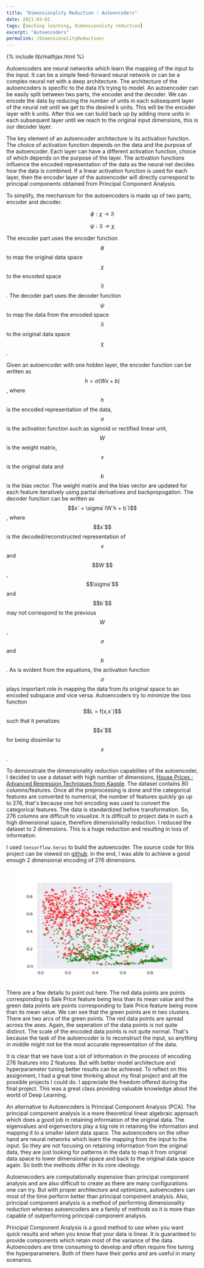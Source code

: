 ```yaml
---
title: "Dimensionality Reduction : Autoencoders"
date: 2021-03-01
tags: [maching learning, dimensionality reduction]
excerpt: "Autoencoders"
permalink: /dimensionalityReduction/
---
```

{% include lib/mathjax.html %}


Autoencoders are neural networks which learn the mapping of the input to the input. It can be a simple feed-forward neural network or can be a complex neural net with a deep architecture. The architecture of the autoencoders is specific to the data it’s trying to model. An autoencoder can be easily split between two parts, the encoder and the decoder. We can encode the data by reducing the number of units in each subsequent layer of the neural net until we get to the desired k units. This will be the encoder layer with k units. After this we can build back up by adding more units in each subsequent layer until we reach to the original input dimensions, this is our decoder layer.

The key element of an autoencoder architecture is its activation function. The choice of activation function depends on the data and the purpose of the autoencoder. Each layer can have a different activation function, choice of which depends on the purpose of the layer. The activation functions influence the encoded representation of the data as the neural net decides how the data is combined. If a linear activation function is used for each layer, then the encoder layer of the autoencoder will directly correspond to principal components obtained from Principal Component Analysis.

To simplify, the mechanism for the autoencoders is made up of two parts, encoder and decoder.
    
$$
\phi :  \chi \longrightarrow \mathfrak{F}
$$

$$ 
\psi : \mathfrak{F} \longrightarrow \chi
$$

The encoder part uses the encoder function $$\phi$$ to map the original data space $$\chi$$ to the encoded space $$\mathfrak{F}$$. The decoder part uses the decoder function $$\psi$$ to map the data from the encoded space $$\mathfrak{F}$$ to the original data space $$\chi$$.

Given an autoencoder with one hidden layer, the encoder function can be written as $$h = \sigma(Wx + b)$$, where $$h$$ is the encoded representation of the data, $$\sigma$$ is the activation function such as sigmoid or rectified linear unit, $$W$$ is the weight matrix, $$x$$ is the original data and $$b$$ is the bias vector. The weight matrix and the bias vector are updated for each feature iteratively using partial derivatives and backpropogation. The decoder function can be written as $$x` = \sigma`(W`h + b`)$$, where $$x`$$ is the decoded/reconstructed representation of $$x$$ and $$W`$$, $$\sigma`$$ and $$b`$$ may not correspond to the previous $$W$$, $$\sigma$$ and $$b$$. As is evident from the equations, the activation function $$\sigma$$ plays important role in mapping the data from its original space to an encoded subspace and vice versa. Autoencoders try to minimize the loss function $$L = f(x,x`)$$ such that it penalizes $$x`$$ for being dissimilar to $$x$$.

To demonstrate the dimensionality reduction capabilites of the autoencoder, I decided to use a dataset with high number of dimensions, [House Prices : Advanced Regression Techniques from Kaggle](https://www.kaggle.com/c/house-prices-advanced-regression-techniques/data). The dataset contains 80 columns/features. Once all the preprocessing is done and the categorical features are converted to numerical, the number of features quickly go up to 276, that's because one hot encoding was used to convert the categorical features. The data is standardized before transformation. So, 276 columns are difficult to visualize. It is difficult to project data in such a high dimensional space, therefore dimensionality reduction. I reduced the dataset to 2 dimensions. This is a huge reduction and resulting in loss of information.

I used <code>tensorflow.keras</code> to build the autoencoder. The source code for this project can be viewed on [github](https://github.com/rohitgang/Autoencoders). In the end, I was able to achieve a good enough 2 dimensional encoding of 276 dimensions.
  
<p align="center">
  <img width="460" height="300" src="/images/ac_housing_18.png">
</p>

There are a few details to point out here. The red data points are points corresponding to Sale Price feature being less than its mean value and the green data points are points corresponding to Sale Price feature being more than its mean value. We can see that the green points are in two clusters. There are two arcs of the green points. The red data points are spread across the axes. Again, the seperation of the data points is not quite distinct. The scale of the encoded data points is not quite normal. That's because the task of the autoencoder is to reconstruct the input, so anything in middle might not be the most accurate representation of the data.

It is clear that we have lost a lot of information in the process of encoding 276 features into 2 features. But with better model architecture and hyperparameter tuning better results can be achieved. To reflect on this assignment, I had a great time thinking about my final project and all the possible projects I could do. I appreciate the freedom offered during the final project. This was a great class providing valuable knowledge about the world of Deep Learning.

An alternative to Autoencoders is Principal Component Analysis (PCA). The principal component analysis is a more theoretical linear algebraic approach which does a good job in retaining information of the original data. The eigenvalues and eigenvectors play a big role in retaining the information and mapping it to a smaller latent data space. The autoencoders on the other hand are neural networks which learn the mapping from the input to the input. So they are not focusing on retaining information from the original data, they are just looking for patterns in the data to map it from original data space to lower dimensional space and back to the original data space again. So both the methods differ in its core ideology.

Autoenecoders are computationally expensive than principal component analysis and are also difficult to create as there are many configurations one can try. But with proper architecture and optimizers, autoencoders can most of the time perform better than principal component analysis. Also, principal component analysis is a method of performing dimensionality reduction whereas autoencoders are a family of methods so it is more than capable of outperforming principal component analysis.

Principal Component Analysis is a good method to use when you want quick results and when you know that your data is linear. It is guaranteed to provide components which retain most of the variance of the data. Autoencoders are time consuming to develop and often require fine tuning the hyperparameters. Both of them have their perks and are useful in many scenarios.
